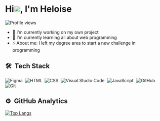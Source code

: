 <h1 align="left">Hi<img src="https://raw.githubusercontent.com/kaueMarques/kaueMarques/master/hi.gif" height="20px">, I'm Heloise</h1>
<p align="left"> <img src="https://komarev.com/ghpvc/?username=heloiseberbetz&color=yellow" alt="Profile views" /> </p>

- 🔭 I’m currently working on my own project
- 🌱 I’m currently learning all about web programming
- ⚡ About me: I left my degree area to start a new challenge in programming

## 🛠 &nbsp;Tech Stack

![Figma](https://img.shields.io/badge/-Figma-05122A?style=flat&logo=figma)&nbsp;
![HTML](https://img.shields.io/badge/-HTML-05122A?style=flat&logo=HTML5)&nbsp;
![CSS](https://img.shields.io/badge/-CSS-05122A?style=flat&logo=CSS3&logoColor=1572B6)&nbsp;
![Visual Studio Code](https://img.shields.io/badge/-Visual%20Studio%20Code-05122A?style=flat&logo=visual-studio-code&logoColor=007ACC)&nbsp;
![JavaScript](https://img.shields.io/badge/-JavaScript-05122A?style=flat&logo=javascript)&nbsp;
![GitHub](https://img.shields.io/badge/-GitHub-05122A?style=flat&logo=github)&nbsp;
![Git](https://img.shields.io/badge/-Git-05122A?style=flat&logo=Git)&nbsp;

## ⚙️ &nbsp;GitHub Analytics
[![Top Langs](https://github-readme-stats.vercel.app/api/top-langs/?username=heloiselui&layout=compact&show_icons=true&theme=radical)](https://github.com/anuraghazra/github-readme-stats) </br>
